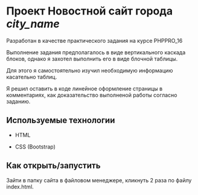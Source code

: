 # Проект Новостной сайт города *city_name*

Разработан в качестве практического задания на курсе PHPPRO_16

Выполнение задания предполагалось в виде вертикального каскада блоков, однако я захотел выполнить его в виде блочной таблицы.

Для этого я самостоятельно изучил необходимую информацию касательно таблиц.

Я решил оставить в коде линейное оформление страницы в комментариях, как доказательство выполненой работы согласно заданию.

## Используемые технологии

* HTML

* CSS (Bootstrap)


## Как открыть/запустить

Зайти в папку сайта в файловом менеджере, кликнуть 2 раза по файлу index.html.